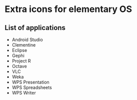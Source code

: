 # Extra icons for elementary OS

## List of applications
* Android Studio
* Clementine
* Eclipse
* Gephi
* Project R
* Octave
* VLC
* Weka
* WPS Presentation
* WPS Spreadsheets
* WPS Writer
